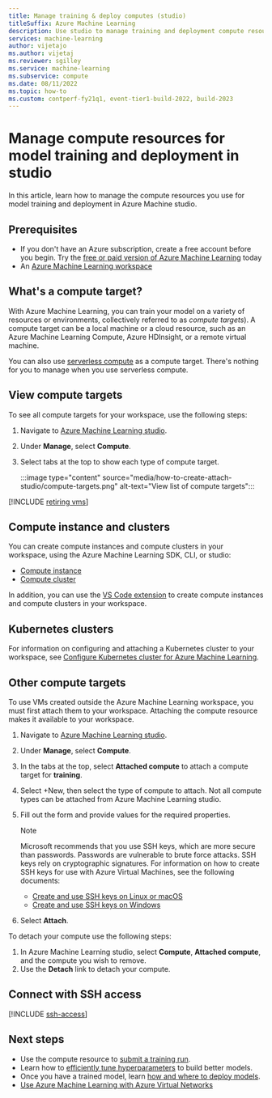 ```yaml
---
title: Manage training & deploy computes (studio)
titleSuffix: Azure Machine Learning
description: Use studio to manage training and deployment compute resources (compute targets) for machine learning.
services: machine-learning
author: vijetajo 
ms.author: vijetaj
ms.reviewer: sgilley
ms.service: machine-learning
ms.subservice: compute
ms.date: 08/11/2022
ms.topic: how-to
ms.custom: contperf-fy21q1, event-tier1-build-2022, build-2023
---
```

# Manage compute resources for model training and deployment in studio

In this article, learn how to manage the compute resources you use for model training and deployment in Azure Machine studio.  

## Prerequisites

* If you don't have an Azure subscription, create a free account before you begin. Try the [free or paid version of Azure Machine Learning](https://azure.microsoft.com/free/) today
* An [Azure Machine Learning workspace](quickstart-create-resources.md)

## What's a compute target?

With Azure Machine Learning, you can train your model on a variety of resources or environments, collectively referred to as _compute targets_). A compute target can be a local machine or a cloud resource, such as an Azure Machine Learning Compute, Azure HDInsight, or a remote virtual machine. 

You can also use [serverless compute](./how-to-use-serverless-compute.md) as a compute target.  There's nothing for you to manage when you use serverless compute.

## View compute targets

To see all compute targets for your workspace, use the following steps:

1. Navigate to [Azure Machine Learning studio](https://ml.azure.com).
 
1. Under __Manage__, select __Compute__.

1. Select tabs at the top to show each type of compute target.

    :::image type="content" source="media/how-to-create-attach-studio/compute-targets.png" alt-text="View list of compute targets":::

[!INCLUDE [retiring vms](./includes/retiring-vms.md)]

## Compute instance and clusters

You can create compute instances and compute clusters in your workspace, using the Azure Machine Learning SDK, CLI, or studio:

* [Compute instance](how-to-create-manage-compute-instance.md)
* [Compute cluster](how-to-create-attach-compute-cluster.md)

In addition, you can use the [VS Code extension](how-to-manage-resources-vscode.md#compute-clusters) to create compute instances and compute clusters in your workspace.

## Kubernetes clusters

For information on configuring and attaching a Kubernetes cluster to your workspace, see [Configure Kubernetes cluster for Azure Machine Learning](how-to-attach-kubernetes-anywhere.md).

## Other compute targets

To use VMs created outside the Azure Machine Learning workspace, you must first attach them to your workspace. Attaching the compute resource makes it available to your workspace.  

1. Navigate to [Azure Machine Learning studio](https://ml.azure.com).
 
1. Under __Manage__, select __Compute__.

1. In the tabs at the top, select **Attached compute** to attach a compute target for **training**.  

1. Select +New, then select the type of compute to attach. Not all compute types can be attached from Azure Machine Learning studio.

1. Fill out the form and provide values for the required properties.

    > [!NOTE]
    > Microsoft recommends that you use SSH keys, which are more secure than passwords. Passwords are vulnerable to brute force attacks. SSH keys rely on cryptographic signatures. For information on how to create SSH keys for use with Azure Virtual Machines, see the following documents:
    >
    > * [Create and use SSH keys on Linux or macOS](../virtual-machines/linux/mac-create-ssh-keys.md)
    > * [Create and use SSH keys on Windows](../virtual-machines/linux/ssh-from-windows.md)

1. Select __Attach__.


To detach your compute use the following steps:

1. In Azure Machine Learning studio, select __Compute__, __Attached compute__, and the compute you wish to remove.
1. Use the __Detach__ link to detach your compute.

## Connect with SSH access

[!INCLUDE [ssh-access](includes/machine-learning-ssh-access.md)]

## Next steps

* Use the compute resource to [submit a training run](how-to-train-model.md).
* Learn how to [efficiently tune hyperparameters](how-to-tune-hyperparameters.md) to build better models.
* Once you have a trained model, learn [how and where to deploy models](how-to-deploy-online-endpoints.md).
* [Use Azure Machine Learning with Azure Virtual Networks](./how-to-network-security-overview.md)
